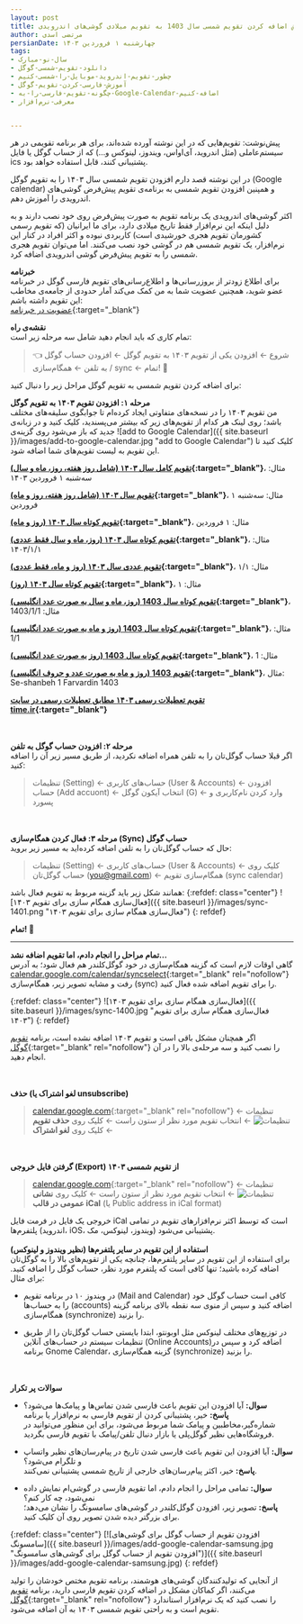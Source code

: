 ```yaml
---
layout: post
title: آموزش اضافه کردن تقویم شمسی سال 1403 به تقویم میلادی گوشی‌های اندرویدی (+ iOS، ویندوز، لینوکس و…) 
author: مرتضی اسدی
persianDate: چهارشنبه ۱ فروردین ۱۴۰۳
tags:
- سال-نو-مبارک
- دانلود-تقویم-شمسی-گوگل
- چطور-تقویم-اندروید-موبایل-را-شمسی-کنیم
- آموزش-فارسی-کردن-تقویم-گوگل
- چگونه-تقویم-فارسی-را-به-Google-Calendar-اضافه-کنیم
- معرفی-نرم‌افزار


---
```

پیش‌نوشت: تقویم‌هایی که در این نوشته آورده شده‌اند، برای هر برنامه تقویمی در هر سیستم‌عاملی (مثل اندروید، آی‌اواس، ویندوز، لینوکس و…) که از حساب گوگل یا فایل ics پشتیبانی کنند، قابل استفاده خواهد بود. 

در این نوشته قصد دارم افزودن تقویم شمسی سال ۱۴۰۳ را به تقویم گوگل (Google calendar) و همپنین افزودن تقویم شمسی به برنامه‌ی تقویم پیش‌فرض گوشی‌های اندرویدی را آموزش دهم.


اکثر گوشی‌های اندرویدی یک برنامه تقویم به صورت پیش‌فرض روی خود نصب دارند  و به دلیل اینکه این نرم‌افزار فقط تاریخ میلادی دارد، برای ما ایرانیان (که تقویم رسمی کشورمان تقویم هجری خورشیدی است) کاربردی نبوده و اکثر افراد در کنار این نرم‌افزار،  یک تقویم شمسی هم در گوشی خود نصب می‌کنند. اما می‌توان تقویم هجری شمسی را به تقویم پیش‌فرض گوشی اندرویدی اضافه کرد.


**خبرنامه**\
برای اطلاع زودتر از بروزرسانی‌ها و اطلاع‌رسانی‌های تقویم فارسی گوگل در خبرنامه عضو شوید، همچنین عضویت شما به من کمک می‌کند آمار حدودی از جامعه‌ی مخاطب این تقویم داشته باشم:\
[عضویت در خبرنامه](https://docs.google.com/forms/d/1tTrRtgBHEyGCPRuxyCm2BqpfL-NQKkLSyYPGWPIgYcQ/){:target="_blank"}


**نقشه‌ی راه**\
تمام کاری که باید انجام دهید شامل سه مرحله زیر است:

> 👈 شروع ← افزودن یکی از تقویم ۱۴۰۳ به تقویم گوگل ← افزودن حساب گوگل به تلفن ← همگام‌سازی / sync ← تمام! 🏁

برای اضافه کردن تقویم شمسی به تقویم گوگل مراحل زیر را دنبال کنید:

**مرحله ۱: افزودن تقویم ۱۴۰۳ به تقویم گوگل**\
من تقویم ۱۴۰۳ را در نسخه‌های متفاوتی ایجاد کرده‌ام تا جوابگوی سلیقه‌های مختلف باشد؛ روی لینک هر کدام از تقویم‌های زیر که بیشتر می‌پسندید، کلیک کنید و در زبانه‌ی جدید که باز می‌شود روی گزینه‌ی ![add to Google Calendar]({{ site.baseurl }}/images/add-to-google-calendar.jpg "add to Google Calendar") کلیک کنید تا این تقویم به لیست تقویم‌های شما اضافه شود.‌


**[تقویم کامل سال ۱۴۰۳ (شامل روز هفته، روز، ماه و سال)](https://calendar.google.com/calendar/u/0/embed?src=ec66a4c870b8159d29d4e9b1fbbc84203e1ecdde2852b47926eadd11a2339bac@group.calendar.google.com&ctz=Asia/Tehran){:target="_blank"}**، مثال: سه‌شنبه ۱ فروردین ۱۴۰۳

**[تقویم سال ۱۴۰۳ (شامل روز هفته، روز و ماه)](https://calendar.google.com/calendar/u/0/embed?src=d4af4fd3ec0e435aeed9407ac4a827fa00153f7ad0e95239b257b3d80b408486@group.calendar.google.com&ctz=Asia/Tehran){:target="_blank"}**، مثال: سه‌شنبه ۱ فروردین

**[تقویم کوتاه سال ۱۴۰۳ (روز و ماه)](https://calendar.google.com/calendar/u/0/embed?src=e174b9f890506b1a57ca42f90aaba52bd7496162e30e9c748ed4f1039511a9c4@group.calendar.google.com&ctz=Asia/Tehran){:target="_blank"}**، مثال: ۱ فروردین

**[تقویم کوتاه سال ۱۴۰۳ (روز، ماه و سال فقط عددی)](https://calendar.google.com/calendar/u/0/embed?src=7d47d7dcabb7a84ec67241fca6f80dc8a5be37652e0d58f26134d9d40d4a583a@group.calendar.google.com&ctz=Asia/Tehran){:target="_blank"}**، مثال: ۱۴۰۳/۱/۱

**[تقویم عددی سال ۱۴۰۳ (روز و ماه، فقط عددی)](https://calendar.google.com/calendar/u/0/embed?src=3576a82b812d1959466cc478403edb7d1741c72046b7332fe97265871f6a9f46@group.calendar.google.com&ctz=Asia/Tehran){:target="_blank"}**، مثال: ۱/۱

**[تقویم کوتاه سال ۱۴۰۳ (روز)](https://calendar.google.com/calendar/u/0/embed?src=0266c0fda98036ef412865b5254485967450142d313c80e89d28a8e4d9ed91e1@group.calendar.google.com&ctz=Asia/Tehran){:target="_blank"}**، مثال: ۱

**[تقویم کوتاه سال 1403 (روز، ماه و سال به صورت عدد انگلیسی)](https://calendar.google.com/calendar/u/0/embed?src=349f423d251d2f05a689d037f2ba58a4908bbb1c00bac39ffd896f4c34517b01@group.calendar.google.com&ctz=Asia/Tehran){:target="_blank"}**، مثال: 1403/1/1

**[تقویم کوتاه سال 1403 (روز و ماه به صورت عدد انگلیسی)](https://calendar.google.com/calendar/u/0/embed?src=bc53fc115eac2fcf722a0b948c72558dd222b57ff90586e4b5819bea3929d502@group.calendar.google.com&ctz=Asia/Tehran){:target="_blank"}**، مثال: 1/1

**[تقویم کوتاه سال 1403 (روز به صورت عدد انگلیسی)](https://calendar.google.com/calendar/u/0/embed?src=913eb2d67d10dc82270199a45f04f2099c291c21be777b29bf55237af853a369@group.calendar.google.com&ctz=Asia/Tehran){:target="_blank"}**، مثال: 1

**[تقویم 1403 (روز و ماه به صورت عدد و حروف انگلیسی)](https://calendar.google.com/calendar/u/0/embed?src=5c2d6dd25fdf8f5923f3a0f77f4c4530f514db0afb8fd6bdc99411c1241b599a@group.calendar.google.com&ctz=Asia/Tehran){:target="_blank"}**، مثال: Se-shanbeh 1 Farvardin 1403

**[تقویم تعطیلات رسمی ۱۴۰۳ مطابق تعطیلات رسمی در سایت time.ir](https://calendar.google.com/calendar/u/0/embed?src=bcd4aea67a7be831e551df8eb990ab42d60e844f673c23e725e3d258e13a5e17@group.calendar.google.com&ctz=Asia/Tehran){:target="_blank"}**

\
\
**مرحله ۲: افزودن حساب گوگل به تلفن**\
اگر قبلا حساب گوگل‌تان را به تلفن همراه اضافه نکردید، از طریق مسیر زیر آن را اضافه کنید:

> تنظیمات (Setting) ← حساب‌های کاربری (User & Accounts) ← افزودن حساب (Add accuont) ← انتخاب آیکون گوگل (G) ← وارد کردن نام‌کاربری و پسورد 

\
\
**مرحله ۳: فعال کردن همگام‌سازی (Sync) حساب گوگل**\
حال که حساب گوگل‌تان را به تلفن اضافه کرده‌اید به مسیر زیر بروید:

> تنظیمات (Setting) ← حساب‌های کاربری (User & Accounts) ← کلیک روی حساب گوگل‌تان (you@gmail.com) ← همگام‌سازی تقویم (sync calendar)

همانند شکل زیر باید گزینه مربوط به تقویم فعال باشد:
{:refdef: class="center"}
![فعال‌سازی همگام سازی برای تقویم ۱۴۰۳]({{ site.baseurl }}/images/sync-1401.png "فعال‌سازی همگام سازی برای تقویم ۱۴۰۳")
{: refdef}


**تمام! 🏁**

***

**تمام مراحل را انجام دادم، اما تقویم اضافه نشد…**\
گاهی اوقات لازم است که گزینه همگام‌سازی در خود گوگل‌کلندر هم فعال شود؛ به آدرس [calendar.google.com/calendar/syncselect](https://calendar.google.com/calendar/syncselect){:target="_blank" rel="nofollow"} رفت و مشابه تصویر زیر، همگام‌سازی (sync) را برای تقویم اضافه شده فعال کنید.

{:refdef: class="center"}
![فعال‌سازی همگام سازی برای تقویم ۱۴۰۳]({{ site.baseurl }}/images/sync-1400.jpg "فعال‌سازی همگام سازی برای تقویم ۱۴۰۳")
{: refdef}

اگر همچنان مشکل باقی است و تقویم ۱۴۰۳ اضافه نشده است، برنامه [تقویم گوگل](https://play.google.com/store/apps/details?id=com.google.android.calendar){:target="_blank" rel="nofollow"} را نصب کنید و سه مرحله‌ی بالا را در آن انجام دهید.

\
\
**حذف (لغو اشتراک یا unsubscribe)**
> [calendar.google.com](https://calendar.google.com){:target="_blank" rel="nofollow"} ← تنظیمات ![تنظیمات](https://lh3.googleusercontent.com/PzFeiQQaPASuntRuvWiXoqZjQqUj0s0q0w_jI4Nx9vL6x7rGmmS9f-xQr1Kj9S91WMlm=w36-h36 "تنظیمات") ← انتخاب تقویم مورد نظر از ستون راست ← کلیک روی **حذف تقویم** ← کلیک روی **لغو اشتراک**

\
\
**گرفتن فایل خروجی (Export) از تقویم شمسی ۱۴۰۳**
> [calendar.google.com](https://calendar.google.com){:target="_blank" rel="nofollow"} ← تنظیمات ![تنظیمات](https://lh3.googleusercontent.com/PzFeiQQaPASuntRuvWiXoqZjQqUj0s0q0w_jI4Nx9vL6x7rGmmS9f-xQr1Kj9S91WMlm=w36-h36 "تنظیمات") ← انتخاب تقویم مورد نظر از ستون راست ← کلیک روی **نشانی عمومی در قالب iCal** (یا Public address in iCal format)

خروجی یک فایل در فرمت فایل iCal است که توسط اکثر نرم‌افزارهای تقویم در تمامی پلتفرم‌ها (اندروید، iOS، ویندوز، لینوکس، مک) پشتیبانی می‌شود.
\
\
**استفاده از این تقویم در سایر پلتفرم‌ها (نظیر ویندوز و لینوکس)**\
برای استفاده از این تقویم در سایر پلتفرم‌ها، چنانچه یکی از تقویم‌های بالا را به گوگل‌تان اضافه کرده باشید؛ تنها کافی است که پلتفرم مورد نظر، حساب گوگل را اضافه کنید. برای مثال:
* در ویندوز ۱۰ در برنامه تقویم (Mail and Calendar) کافی است حساب گوگل خود را به حساب‌ها (accounts) اضافه کنید و سپس از منوی سه نقطه بالای برنامه گزینه همگام‌سازی (synchronize) را بزنید.

* در توزیع‌های مختلف لینوکس مثل اوبونتو، ابتدا بایستی حساب گوگل‌تان را از طریق تنظیمات سیستم در حساب‌های آنلاین (Online Accounts)اضافه کرد و سپس در برنامه Gnome Calendar، گزینه همگام‌سازی (synchronize) را بزنید.

\
\
**سوالات پر تکرار**
- **سوال:** آیا افزودن این تقویم باعث فارسی شدن تماس‌ها و پیامک‌ها می‌شود؟\
 **پاسخ:** خیر، پشتیبانی کردن از تقویم فارسی به نرم‌افزار یا برنامه شماره‌گیر،‌مخاطبین و پیامک شما مربوط می‌شود، برای این منظور می‌توانید در فروشگاه‌هایی نظیر گوگل‌پلی یا بازار دنبال تلفن/پیامک با تقویم فارسی بگردید.

- **سوال:** آیا افزودن این تقویم باعث فارسی شدن تاریخ در پیام‌رسان‌های نظیر واتساپ و تلگرام می‌شود؟\
**پاسخ:** خیر، اکثر پیام‌رسان‌های خارجی از تاریخ شمسی پشتیبانی نمی‌کنند.

- **سوال:** تمامی مراحل را انجام دادم، اما تقویم فارسی در گوشی‌ام نمایش داده نمی‌شود، چه کار کنم؟ \
**پاسخ:** تصویر زیر، افزودن گوگل‌کلندر در گوشی‌های سامسونگ را نشان می‌دهد؛ برای بزرگتر دیده شدن تصویر روی آن کلیک کنید.

{:refdef: class="center"}
[![افزودن تقویم از حساب گوگل برای گوشی‌های سامسونگ]({{ site.baseurl }}/images/add-google-calendar-samsung.jpg "افزودن تقویم از حساب گوگل برای گوشی‌های سامسونگ")]({{ site.baseurl }}/images/add-google-calendar-samsung.jpg)
{: refdef}

از آنجایی که تولیدکنندگان گوشی‌های هوشمند، برنامه تقویم مختص خودشان را تولید می‌کنند، اگر کماکان مشکل در اضافه کردن تقویم فارسی دارید، برنامه [تقویم گوگل](https://play.google.com/store/apps/details?id=com.google.android.calendar){:target="_blank" rel="nofollow"} را نصب کنید که یک نرم‌افزار استاندارد تقویم است و به راحتی تقویم شمسی ۱۴۰۳ به آن اضافه می‌شود.
